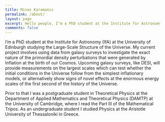 ```yaml
---
title: Minas Karamanis
permalink: /about/
layout: page
excerpt: Hello people, I’m a PhD student at the Institute for Astronomy (IfA) at the University of Edinburgh studying the Large-Scale Structure of the Universe.
comments: false
---
```


I’m a PhD student at the Institute for Astronomy (IfA) at the University of Edinburgh studying the Large-Scale Structure of the Universe. My current project involves using data from galaxy surveys to investigate the exact nature of the primordial density perturbations that were generated by Ιnflation at the birth of our Cosmos. Upcoming galaxy surveys, like DESI, will provide measurements on the largest scales which can test whether the initial conditions in the Universe follow from the simplest inflationary models, or alternatively show signs of novel effects at the enormous energy scales of the first second of the history of the Universe.

Prior to that I was a postgraduate student in Theoretical Physics at the Department of Applied Mathematics and Theoretical Physics (DAMTP) at the University of Cambridge, where I read the Part III of the Mathematical Tripos. As an undergraduate student I studied Physics at the Aristotle University of Thessaloniki in Greece.